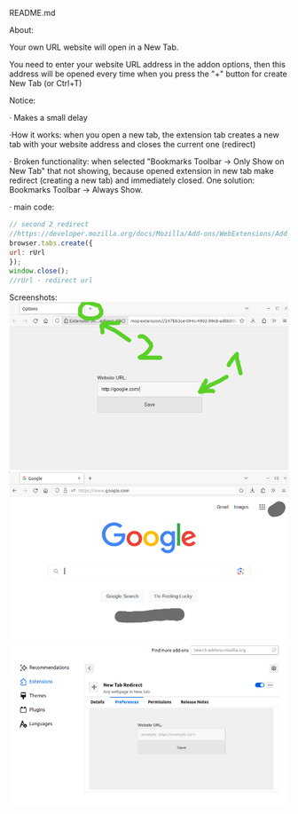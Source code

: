 README.md

About:

Your own URL website will open in a New Tab.

You need to enter your website URL address in the addon options, then this address will be opened every time when you press the "+" button for create New Tab (or Ctrl+T)


Notice:

· Makes a small delay  

 ·How it works: when you open a new tab, the extension tab creates a new tab with your website address and closes the current one (redirect)  

· Broken functionality: when selected "Bookmarks Toolbar -> Only Show on New Tab" that not showing, because opened extension in new tab make redirect (creating a new tab) and immediately closed. One solution: Bookmarks Toolbar -> Always Show.  

· main code:
<!-- code -->
```javascript
// second 2 redirect
//https://developer.mozilla.org/docs/Mozilla/Add-ons/WebExtensions/Add_a_button_to_the_toolbar
browser.tabs.create({
url: rUrl
});
window.close();
//rUrl - redirect url
```

Screenshots:
![screenshot](screenshot.png)
![screenshot2](screenshot2.png)
![screenshot3](screenshot3.png)






